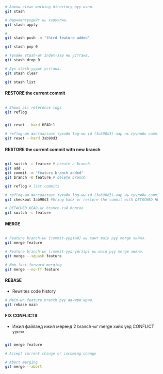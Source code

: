 ```bash

# Анхны clean working directory лүү очно.
git stash

# Өөрчлөлтүүдийг нь харуулна.
git stash apply

#
git stash push -m "third feature added"

git stash pop 0

# Тухайн stash-ыг index-ээр нь устгана.
git stash drop 0

# Бүх stash-уудыг устгана.
git stash clear

git stash list
```

#### RESTORE the current commit

```bash

# Shows all reference logs
git reflog


git reset --hard HEAD~1

# reflog-ын жагсаалтаас тухайн log-ны id (3ab90d3)-aaр нь cүүлийн commit-ыг авчирж болно.
git reset --hard 3ab90d3

```

#### RESTORE the current commit with new branch

```bash

git switch -c feature # create a branch
git add .
git commit -m "feature branch added"
git branch -D feature # delete branch

git reflog # list commits

# reflog-ын жагсаалтаас тухайн log-ны id (3ab90d3)-aaр нь cүүлийн commit-ыг авчирж болно.
git checkout 3ab90d3 #bring back or restore the commit with DETACHED HEAD

# DETACHED HEAD-ыг branch-тэй болгох
git switch -c feature
```

#### MERGE

```bash

# Feature branch-ын [commit-уудтай] нь хамт main рүү merge хийнэ.
git merge feature

# Feature branch-ын [commit-уудгүйгээр] нь main рүү merge хийнэ.
git merge --squash feature

# Non fast-forward merging
git merge --no-ff feature

```

#### REBASE

- Rewrites code history

```bash
# Main-ыг feature branch рүү авчирж ирнэ.
git rebase main
```

#### FIX CONFLICTS

- Ижил файланд ижил мөрөнд 2 branch-ыг merge хийх үед CONFLICT үүснэ.

```bash

git merge feature

# Accept current change or incoming change

# Abort merging
git merge --abort

```
